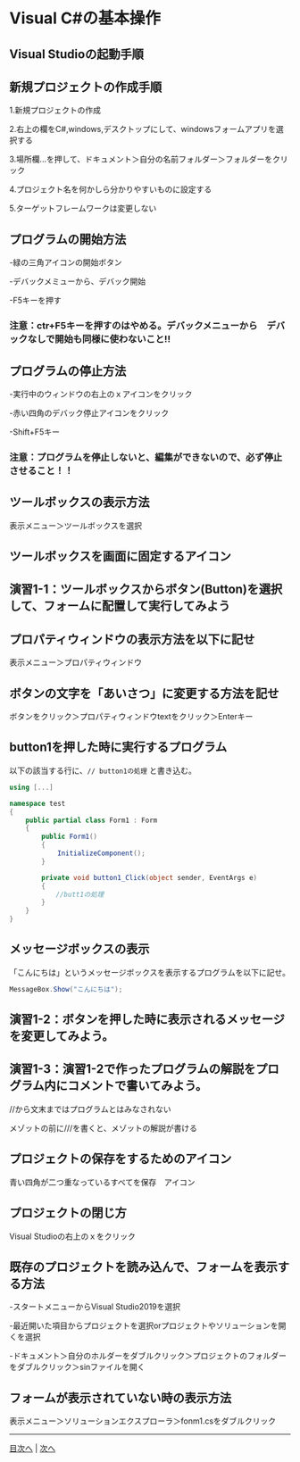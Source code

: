 # Visual C#の基本操作
## Visual Studioの起動手順



## 新規プロジェクトの作成手順
1.新規プロジェクトの作成

2.右上の欄をC#,windows,デスクトップにして、windowsフォームアプリを選択する

3.場所欄...を押して、ドキュメント＞自分の名前フォルダー＞フォルダーをクリック

4.プロジェクト名を何かしら分かりやすいものに設定する

5.ターゲットフレームワークは変更しない

## プログラムの開始方法
-緑の三角アイコンの開始ボタン

-デバックメミューから、デバック開始

-F5キーを押す


### 注意：ctr+F5キーを押すのはやめる。デバックメニューから　デバックなしで開始も同様に使わないこと!!

## プログラムの停止方法
-実行中のウィンドウの右上のｘアイコンをクリック

-赤い四角のデバック停止アイコンをクリック

-Shift+F5キー

### 注意：プログラムを停止しないと、編集ができないので、必ず停止させること！！

## ツールボックスの表示方法

表示メニュー＞ツールボックスを選択

## ツールボックスを画面に固定するアイコン



## 演習1-1：ツールボックスからボタン(Button)を選択して、フォームに配置して実行してみよう




## プロパティウィンドウの表示方法を以下に記せ

表示メニュー＞プロパティウィンドウ

## ボタンの文字を「あいさつ」に変更する方法を記せ

ボタンをクリック＞プロパティウィンドウtextをクリック＞Enterキー

## button1を押した時に実行するプログラム
以下の該当する行に、`// button1の処理` と書き込む。

```cs
using [...]

namespace test
{
    public partial class Form1 : Form
    {
        public Form1()
        {
            InitializeComponent();
        }

        private void button1_Click(object sender, EventArgs e)
        {
　　　　　　　//butt1の処理
        }
    }
}
```

## メッセージボックスの表示
「こんにちは」というメッセージボックスを表示するプログラムを以下に記せ。

```cs
MessageBox.Show("こんにちは");
```

## 演習1-2：ボタンを押した時に表示されるメッセージを変更してみよう。



## 演習1-3：演習1-2で作ったプログラムの解説をプログラム内にコメントで書いてみよう。
//から文末まではプログラムとはみなされない

メゾットの前に///を書くと、メゾットの解説が書ける

## プロジェクトの保存をするためのアイコン

青い四角が二つ重なっているすべてを保存　アイコン

## プロジェクトの閉じ方

Visual Studioの右上のｘをクリック

## 既存のプロジェクトを読み込んで、フォームを表示する方法
-スタートメニューからVisual Studio2019を選択

-最近開いた項目からプロジェクトを選択orプロジェクトやソリューションを開くを選択

-ドキュメント＞自分のホルダーをダブルクリック＞プロジェクトのフォルダーをダブルクリック＞sinファイルを開く


## フォームが表示されていない時の表示方法
表示メニュー＞ソリューションエクスプローラ＞fonm1.csをダブルクリック


---

[目次へ](README.md#%E7%9B%AE%E6%AC%A1) | [次へ](README.md#%E3%83%97%E3%83%AD%E3%82%B0%E3%83%A9%E3%83%9F%E3%83%B3%E3%82%B0%E3%81%AE%E8%82%9D)
